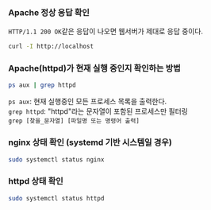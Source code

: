 ### Apache 정상 응답 확인
`HTTP/1.1 200 OK`같은 응답이 나오면 웹서버가 제대로 응답 중이다.
```bash
curl -I http://localhost
```

### Apache(httpd)가 현재 실행 중인지 확인하는 방법
```bash
ps aux | grep httpd
```
`ps aux`: 현재 실행중인 모든 프로세스 목록을 출력한다. <br />
`grep httpd`: "httpd"라는 문자열이 포함된 프로세스만 필터링 <br />
`grep [찾을_문자열] [파일명 또는 명령어 출력]`

### nginx 상태 확인 (systemd 기반 시스템일 경우)
```bash
sudo systemctl status nginx
```
### httpd 상태 확인
```bash
sudo systemctl status httpd
```
